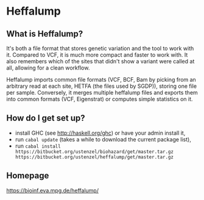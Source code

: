 # Heffalump #

## What is Heffalump? ##

It's both a file format that stores genetic variation and the tool to work with it.  Compared to VCF, it is much more compact and faster to work with.  It also remembers which of the sites that didn't show a variant were called at all, allowing for a clean workflow.

Heffalump imports common file formats (VCF, BCF, Bam by picking from an arbitrary read at each site, HETFA (the files used by SGDP)), storing one file per sample.  Conversely, it merges multiple heffalump files and exports them into common formats (VCF, Eigenstrat) or computes simple statistics on it.

## How do I get set up? ##

* install GHC (see http://haskell.org/ghc) or have your admin install it,
* run `cabal update` (takes a while to download the current package list),
* run `cabal install
  https://bitbucket.org/ustenzel/biohazard/get/master.tar.gz
  https://bitbucket.org/ustenzel/heffalump/get/master.tar.gz`

## Homepage ##

https://bioinf.eva.mpg.de/heffalump/
